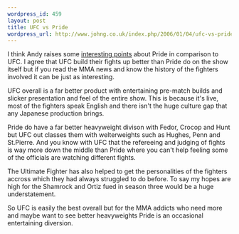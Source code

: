 ```yaml
--- 
wordpress_id: 459
layout: post
title: UFC vs Pride
wordpress_url: http://www.johng.co.uk/index.php/2006/01/04/ufc-vs-pride/
---
```

I think Andy raises some <a href="http://gambit.wordpress.com/2006/01/04/pride-shockwave/">interesting points</a> about Pride in comparison to UFC. I agree that UFC build their fights up better than Pride do on the show itself but if you read the MMA news and know the history of the fighters involved it can be just as interesting.

UFC overall is a far better product with entertaining pre-match builds and slicker presentation and feel of the entire show. This is because it's live, most of the fighters speak English and there isn't the huge culture gap that any Japanese production brings.

Pride do have a far better heavyweight divison with Fedor, Crocop and Hunt but UFC out classes them with welterweights such as Hughes, Penn and St.Pierre. And you know with UFC that the refereeing and judging of fights is way more down the middle than Pride where you can't help feeling some of the officials are watching different fights.

The Ultimate Fighter has also helped to get the personalities of the fighters accross which they had always struggled to do before. To say my hopes are high for the Shamrock and Ortiz fued in season three would be a huge understatement.

So UFC is easily the best overall but for the MMA addicts who  need more and maybe want to see better heavyweights Pride is an occasional entertaining diversion.
